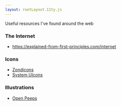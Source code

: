 ```yaml
---
layout: rootLayout.11ty.js
---
```


Useful resources I've found around the web

### The Internet

- https://explained-from-first-principles.com/internet

### Icons

- [Zondicons](https://www.zondicons.com/)
- [System UIcons](https://systemuicons.com/)

### Illustrations

- [Open Peeps](https://www.openpeeps.com/)